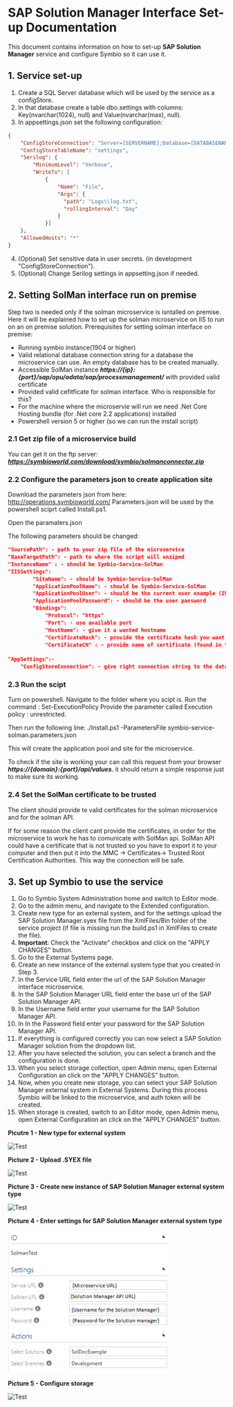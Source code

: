 

# SAP Solution Manager Interface Set-up Documentation

This document contains information on how to set-up **SAP Solution Manager** service and configure Symbio so it can use it.

## 1. Service set-up   


1. Create a SQL Server database which will be used by the service as a configStore.
2. In that database create a table dbo.settings with columns: Key(nvarchar(1024), null) and Value(nvarchar(max), null).
3. In appsettings.json set the following configuration:
```json
{
    "ConfigStoreConnection": "Server=[SERVERNAME];Database=[DATABASENAME];Trusted_Connection=True;",
    "ConfigStoreTableName": "settings",
    "Serilog": {
        "MinimumLevel": "Verbose",
        "WriteTo": [
            {
                "Name": "File",
                "Args": {
                  "path": "Logs\\log.txt",
                  "rollingInterval": "Day"
                }
            }]
    },
    "AllowedHosts": "*"
}
```
4. (Optional) Set sensitive data in user secrets. (in development "ConfigStoreConnection").
5. (Optional) Change Serilog settings in appsetting.json if needed.


## 2. Setting SolMan interface run on premise 
Step two is needed only if the solman microservice is isntalled on premise.
Here it will be explained how to set up the solman microservice on IIS to run on an on premise solution.
Prerequisites for setting solman interface on premise:
* Running symbio instance(1904 or higher)
* Valid relational database connection string for a database the microservice can use. An empty database has to be created manually.
* Accessible SolMan instance ***https://{ip}:{port}/sap/opu/odata/sap/processmanagement/*** with provided valid certificate
* Provided valid cefitficate for solman interface. Who is responsible for this?
* For the machine where the microservie will run we need .Net Core Hosting bundle (for .Net core 2.2 applications) installed
* Powershell version 5 or higher (so we can run the install script)

### 2.1 Get zip file of a microservice build

You can get it on the ftp server: ***https://symbioworld.com/download/symbio/solmanconnector.zip***

### 2.2 Configure the parameters json to create application site

Download the parameters json from here:
http://operations.symbioworld.com/
Parameters.json will be used by the powershell sciprt called Install.ps1. 

Open the paramaters.json

The following parameters should be changed:
```json
"SourcePath": - path to your zip file of the microservice 
"BaseTargetPath": - path to where the script will unziped
"InstanceName" : - should be Symbio-Service-SolMan
"IISSettings":
        "SiteName": - should be Symbio-Service-SolMan
        "ApplicationPoolName": - should be Symbio-Service-SolMan
        "ApplicationPoolUser": - should be the current user example (INT\username)
        "ApplicationPoolPassword": - should be the user password
        "Bindings": 
            "Protocol": "https"
            "Port": - use available port
            "HostName": - give it a wanted hostname
            "CertificateHash": - provide the certificate hash you want to use ( found in the iis -Server Certificates. It should be in local machine , personal or trusted root )
            "CertificateCN" : - provide name of certificate (found in the iis -Server Certificates)
            
"AppSettings":-
    "ConfigStoreConnection": - give right connection string to the database( you have to create the database yourself)
```
        
### 2.3 Run the scipt
Turn on powershell.
Navigate to the folder where you scipt is.
Run the command :
Set-ExecutionPolicy
Provide the parameter called Execution policy : unrestricted.

Then run the following line:
 ./Install.ps1 -ParametersFile symbio-service-solman.parameters.json
 
 This will create the application pool and site for the microservice.
 
 To check if the site is working your can call this request from your browser
 ***https://{domain}:{port}/api/values***.
 it should return a simple response just to make sure its working.
 
### 2.4 Set the SolMan certificate to be trusted
 The client should provide te valid certificates for the solman microservice and for the solman API.
 
 If for some reason the client cant provide the certificates, in order for the microservice to work he has to comunicate with SolMan api.
 SolMan API could have a certificate that is not trusted so you  have to export it to your computer and then put it into the MMC -> Certificates-> Trusted Root Certification Authorities. This way the connection will be safe.
 
 
## 3. Set up Symbio to use the service   

1.  Go to Symbio System Administration home and switch to Editor mode.
2.  Go to the admin menu, and navigate to the Extended configuration.
3.  Create new type for an external system, and for the settings upload the SAP Solution Manager.syex file from the XmlFiles/Bin folder of the service project (if file is missing run the build.ps1 in XmlFiles to create the file).
4.  **Important**: Check the &quot;Activate&quot; checkbox and click on the &quot;APPLY CHANGES&quot; button.
5.  Go to the External Systems page.
6.  Create an new instance of the external system type that you created in Step 3.
7.  In the Service URL field enter the url of the SAP Solution Manager interface microservice.
8.  In the SAP Solution Manager URL field enter the base url of the SAP Solution Manager API.
9.  In the Username field enter your username for the SAP Solution Manager API.
10. In In the Password field enter your password for the SAP Solution Manager API.
11. If everything is configured correctly you can now select a SAP Solution Manager solution from the dropdown list.
12. After you have selected the solution,  you can select a branch and the configuration is done.
13. When you select storage collection, open Admin menu, open External Configuration an click on the &quot;APPLY CHANGES&quot; button.    
14. Now, when you create new storage, you can select your SAP Solution Manager external system in External Systems. During this process Symbio will be linked to the microservice, and auth token will be created.   
15. When storage is created, switch to an Editor mode, open Admin menu, open External Configuration an click on the &quot;APPLY CHANGES&quot; button.


**Picutre 1 - New type for external system**   

![Test](media/extConf1.PNG)



**Picture 2 - Upload .SYEX file**   

![Test](media/extConf2.PNG)



**Picture 3 - Create new instance of SAP Solution Manager external system type**   

![Test](media/extSystem1.PNG)



**Picture 4 - Enter settings for SAP Solution Manager external system type**   

![Test](media/extSystem2.PNG)



**Picture 5 - Configure storage**  

![Test](media/Storage.PNG)




